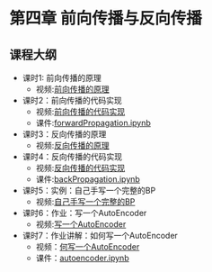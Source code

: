 # 第四章 前向传播与反向传播
## 课程大纲
- 课时1: 前向传播的原理
    - 视频:[前向传播的原理](https://edu.hellobi.com/course/268/play/lesson/)
- 课时2：前向传播的代码实现
    - 视频:[前向传播的代码实现]()
    - 课件:[forwardPropagation.ipynb]()
- 课时3：反向传播的原理
    - 视频:[反向传播的原理]()
- 课时4：反向传播的代码实现
    - 视频:[反向传播的代码实现]()
    - 课件:[backPropagation.ipynb]()
- 课时5：实例：自己手写一个完整的BP
    - 视频:[自己手写一个完整的BP]()
- 课时6：作业：写一个AutoEncoder
    - 视频:[写一个AutoEncoder]()
- 课时7：作业讲解：如何写一个AutoEncoder
    - 视频：[何写一个AutoEncoder]()
    - 课件：[autoencoder.ipynb]()
